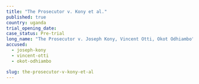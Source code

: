 ```yaml
---
title: "The Prosecutor v. Kony et al."
published: true
country: uganda
trial_opening_date:
case_status: Pre-trial
long_name: "The Prosecutor v. Joseph Kony, Vincent Otti, Okot Odhiambo"
accused:
  - joseph-kony
  - vincent-otti
  - okot-odhiambo

slug: the-prosecutor-v-kony-et-al
---
```


